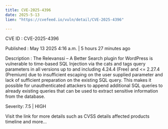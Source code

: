 ```yaml
---
title: CVE-2025-4396
date: 2025-5-13
lien: "https://cvefeed.io/vuln/detail/CVE-2025-4396"

---
```


CVE ID : CVE-2025-4396

Published :  May 13
2025
4:16 a.m. | 5 hours
27 minutes ago

Description : The Relevanssi – A Better Search plugin for WordPress is vulnerable to time-based SQL Injection via the cats and tags query parameters in all versions up to
and including
4.24.4 (Free) and <= 2.27.4 (Premium) due to insufficient escaping on the user supplied parameter and lack of sufficient preparation on the existing SQL query.  This makes it possible for unauthenticated attackers to append additional SQL queries to already existing queries that can be used to extract sensitive information from the database.

Severity: 7.5 | HIGH

Visit the link for more details
such as CVSS details
affected products
timeline
and more...
